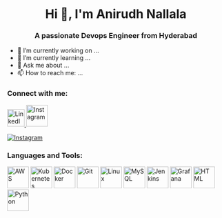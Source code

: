 <div align="center">
  
# Hi 👋, I'm Anirudh Nallala

### A passionate Devops Engineer from Hyderabad

</div>

- 🔭 I’m currently working on ...
- 🌱 I’m currently learning ...
- 💬 Ask me about ...
- 📫 How to reach me: ...

### Connect with me:

<div>
  <a href="https://www.linkedin.com/in/anirudhnallala" target="_blank" title="LinkedIn">
    <img src="https://cdn-icons-png.flaticon.com/512/145/145807.png" alt="LinkedIn" width="40" height="40">
  </a>
  <img src="https://img.icons8.com/color/48/000000/instagram-new.png" alt="Instagram" width="50" height="50"/>
</div>

[![Instagram](https://img.shields.io/badge/Instagram-Profile-pink)](https://www.instagram.com/yourprofile)

### Languages and Tools:
<div align="left">
  <img src="https://img.icons8.com/color/48/000000/amazon-web-services.png" alt="AWS" width="50" height="50"/>
  <img src="https://img.icons8.com/color/48/000000/kubernetes.png" alt="Kubernetes" width="50" height="50"/>
  <img src="https://img.icons8.com/color/48/000000/docker.png" alt="Docker" width="50" height="50"/>
  <img src="https://img.icons8.com/color/48/000000/git.png" alt="Git" width="50" height="50"/>
  <img src="https://img.icons8.com/color/48/000000/linux.png" alt="Linux" width="50" height="50"/>
  <img src="https://img.icons8.com/color/48/000000/mysql.png" alt="MySQL" width="50" height="50"/>
  <img src="https://img.icons8.com/color/48/000000/jenkins.png" alt="Jenkins" width="50" height="50"/>
  <img src="https://img.icons8.com/color/48/000000/grafana.png" alt="Grafana" width="50" height="50"/>
  <img src="https://img.icons8.com/color/48/000000/html-5.png" alt="HTML" width="50" height="50"/>
  <img src="https://img.icons8.com/color/48/000000/python.png" alt="Python" width="50" height="50"/>
</div>




